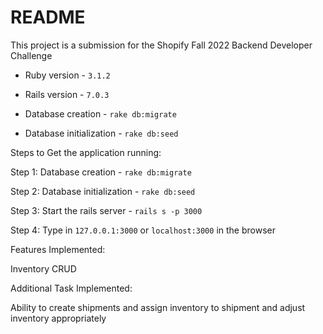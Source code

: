 # README

This project is a submission for the Shopify Fall 2022 Backend Developer Challenge

* Ruby version - ```3.1.2```

* Rails version - ```7.0.3```

* Database creation - ```rake db:migrate```

* Database initialization - ```rake db:seed```

Steps to Get the application running:
	
Step 1: Database creation - ```rake db:migrate```

Step 2: Database initialization - ```rake db:seed```

Step 3: Start the rails server - ```rails s -p 3000```

Step 4: Type in ```127.0.0.1:3000``` or ```localhost:3000``` in the browser

Features Implemented:

Inventory CRUD

Additional Task Implemented:

Ability to create shipments and assign inventory to shipment and adjust inventory appropriately
